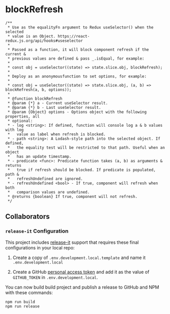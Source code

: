 # blockRefresh

```
/**
 * Use as the equalityFn argument to Redux useSelector() when the selected
 * value is an Object. https://react-redux.js.org/api/hooks#useselector
 *
 * Passed as a function, it will block component refresh if the current &
 * previous values are defined & pass _.isEqual, for example:
 *
 * const obj = useSelector((state) => state.slice.obj, blockRefresh);
 *
 * Deploy as an anonymousfunction to set options, for example:
 *
 * const obj = useSelector((state) => state.slice.obj, (a, b) => blockRefresh(a, b, options));
 *
 * @function blockRefresh
 * @param {*} a - Current useSelector result.
 * @param {*} b - Last useSelector result.
 * @param {Object} options - Options object with the following properties, all
 * optional:
 * - log <string>: If defined, function will console log a & b values with log
 *   value as label when refresh is blocked.
 * - path <string>: A Lodash-style path into the selected object. If defined,
 *   the equality test will be restricted to that path. Useful when an object
 *   has an update timestamp.
 * - predicate <func>: Predicate function takes (a, b) as arguments & returns
 *   true if refresh should be blocked. If predicate is populated, path &
 *   refreshUndefined are ignored.
 * - refreshUndefined <bool> - If true, component will refresh when both
 *   comparison values are undefined.
 * @returns {boolean} If true, component will not refresh.
 */
```

## Collaborators

### `release-it` Configuration

This project includes [release-it](https://github.com/release-it/release-it)
support that requires these final configurations in your local repo:

1. Create a copy of `.env.development.local.template` and name it
   `.env.development.local`

1. Create a GitHub
   [personal access token](https://github.com/settings/tokens/new?scopes=repo&description=release-it)
   and add it as the value of `GITHUB_TOKEN` in `.env.development.local`.

You can now build build project and publish a release to GitHub and NPM with
these commands:

```
npm run build
npm run release
```
